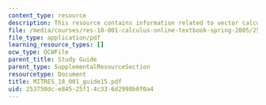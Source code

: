 ```yaml
---
content_type: resource
description: This resource contains information related to vector calculus.
file: /media/courses/res-18-001-calculus-online-textbook-spring-2005/253750dce84525f14c336d2998b0f0a4_MITRES_18_001_guide15.pdf
file_type: application/pdf
learning_resource_types: []
ocw_type: OCWFile
parent_title: Study Guide
parent_type: SupplementalResourceSection
resourcetype: Document
title: MITRES_18_001_guide15.pdf
uid: 253750dc-e845-25f1-4c33-6d2998b0f0a4
---
```

